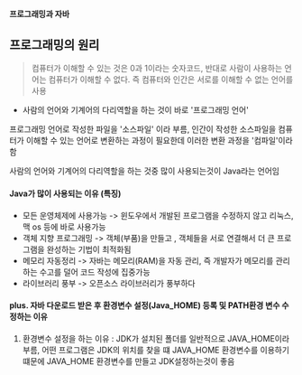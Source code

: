 #### 프로그래밍과 자바

## 프로그래밍의 원리

> 컴퓨터가 이해할 수 있는 것은 0과 1이라는 숫자코드, 반대로 사람이 사용하는 언어는 컴퓨터가 이해할 수 없다.
> 즉 컴퓨터와 인간은 서로를 이해할 수 없는 언어를 사용

- 사람의 언어와 기계어의 다리역할을 하는 것이 바로 '프로그래밍 언어' 

프로그래밍 언어로 작성한 파일을 '소스파일' 이라 부름,
인간이 작성한 소스파일을 컴퓨터가 이해할 수 있는 언어로 변환하는 과정이 필요한데 이러한 변환 과정을 '컴파일'이라함

사람의 언어와 기계어의 다리역할을 하는 것중 많이 사용되는것이 Java라는 언어임

#### Java가 많이 사용되는 이유 (특징)

- 모든 운영체제에 사용가능 -> 윈도우에서 개발된 프로그램을 수정하지 않고 리눅스,맥 os 등에 바로 사용가능
- 객체 지향 프로그래밍 -> 객체(부품)을 만들고 , 객체들을 서로 연결해서 더 큰 프로그램을 완성하는 기법이 최적화됨
- 메모리 자동정리 -> 자바는 메모리(RAM)을 자동 관리, 즉 개발자가 메모리를 관리하는 수고를 덜어 코드 작성에 집중가능
- 라이브러리 풍부 -> 오픈소스 라이브러리가 풍부하다 


#### plus. 자바 다운로드 받은 후 환경변수 설정(Java_HOME) 등록 및 PATH환경 변수 수정하는 이유

1. 환경변수 설정을 하는 이유 : JDK가 설치된 폴더를 일반적으로 JAVA_HOME이라 부름, 어떤 프로그램은 JDK의 위치를 찾을 떄 JAVA_HOME 환경변수를 이용하기떄문에
                            JAVA_HOME 환경변수를 만들고 JDK설정하는것이 좋음

